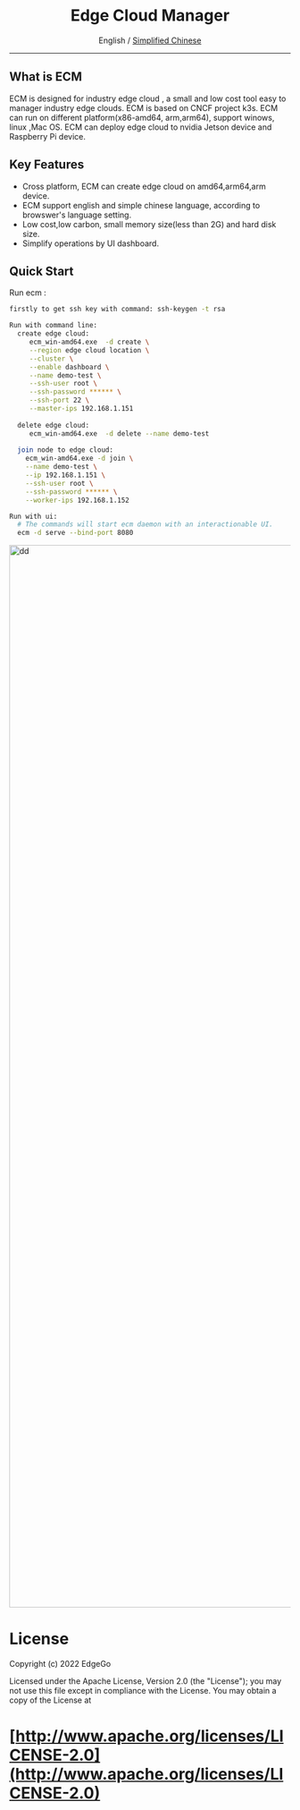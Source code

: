 
<div align="center">
  <h1>Edge Cloud Manager</h1>
  <span>English / </span> <a href="https://github.com/edgego/">Simplified Chinese</a>
</div>

<hr />

## What is ECM
 ECM is designed for industry edge cloud , a small and low cost tool easy to  manager industry edge clouds. ECM is based on CNCF project k3s. ECM can run on different platform(x86-amd64, arm,arm64), support winows, linux ,Mac OS. ECM can deploy edge cloud to nvidia Jetson device and Raspberry Pi device.

## Key Features

- Cross platform, ECM can create edge cloud on amd64,arm64,arm device. 
- ECM support english and simple chinese language, according to browswer's language setting.
- Low cost,low carbon, small memory size(less than 2G) and hard disk size.
- Simplify operations by UI dashboard.

## Quick Start

 Run  ecm :

```bash
firstly to get ssh key with command: ssh-keygen -t rsa

Run with command line:
  create edge cloud:
     ecm_win-amd64.exe  -d create \
     --region edge cloud location \
     --cluster \
     --enable dashboard \
     --name demo-test \
     --ssh-user root \
     --ssh-password ****** \
     --ssh-port 22 \
     --master-ips 192.168.1.151
  
  delete edge cloud:
     ecm_win-amd64.exe  -d delete --name demo-test
  
  join node to edge cloud:
    ecm_win-amd64.exe -d join \
    --name demo-test \
    --ip 192.168.1.151 \
    --ssh-user root \
    --ssh-password ****** \
    --worker-ips 192.168.1.152

Run with ui:
  # The commands will start ecm daemon with an interactionable UI.
  ecm -d serve --bind-port 8080
```


<img width="1900" alt="dd" src="https://user-images.githubusercontent.com/80612608/187695916-be253bd2-0a5c-41f8-91e1-8127db396185.png">


# License

Copyright (c) 2022 EdgeGo

Licensed under the Apache License, Version 2.0 (the "License");
you may not use this file except in compliance with the License.
You may obtain a copy of the License at

[http://www.apache.org/licenses/LICENSE-2.0](http://www.apache.org/licenses/LICENSE-2.0)
=======
